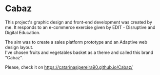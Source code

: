 # Cabaz
This project's graphic design and front-end development was created by me.
It responds to an e-commerce exercise given by EDIT - Disruptive and Digital Education.

The aim was to create a sales platform prototype and an Adaptive web design layout.  
I've chosen fruits and vegetables basket as a theme and called this brand "Cabaz".

Please, check it on 
https://catarinasjpereira90.github.io/Cabaz/
